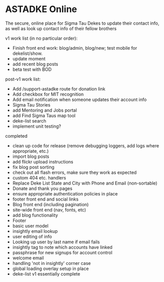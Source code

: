 # ASTADKE Online
The secure, online place for Sigma Tau Dekes to update their contact info, as well as look up contact info of their fellow brothers

v1 work list (in no particular order):
+ Finish front end work: blog/admin, blog/new; test mobile for dekelist/show.
+ update moment
+ add recent blog posts
+ beta test with BOD

post-v1 work list:
+ Add /support-astadke route for donation link
+ Add checkbox for MIT recognition
+ Add email notification when someone updates their account info
+ Sigma Tau Stories
+ add Mentoring and Jobs portal
+ add Find Sigma Taus map tool
+ deke-list search
+ implement unit testing?

completed
+ clean up code for release (remove debugging loggers, add logs where appropriate, etc.)
+ import blog posts
+ add flickr upload instructions
+ fix blog post sorting
+ check out all flash errors, make sure they work as expected
+ custom 404 etc. handlers
+ Replace Deke List State and City with Phone and Email (non-sortable)
+ Donate and thank you pages
+ ensure appropriate authentication policies in place
+ footer front end and social links
+ Blog front end (including pagination)
+ site-wide front end (nav, fonts, etc)
+ add blog functionality
+ Footer
+ basic user model
+ insightly email lookup
+ user editing of info
+ Looking up user by last name if email fails
+ insightly tag to note which accounts have linked
+ passphrase for new signups for account control
+ welcome email
+ handling 'not in insightly' corner case
+ global loading overlay setup in place
+ deke-list v1 essentially complete
